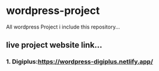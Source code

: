 # wordpress-project
All wordpress Project i include this repository...
## live project website link...
### 1. Digiplus:https://wordpress-digiplus.netlify.app/

